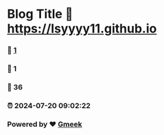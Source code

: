 # Blog Title :link: https://lsyyyy11.github.io 
### :page_facing_up: [1](https://lsyyyy11.github.io/tag.html) 
### :speech_balloon: 1 
### :hibiscus: 36 
### :alarm_clock: 2024-07-20 09:02:22 
### Powered by :heart: [Gmeek](https://github.com/Meekdai/Gmeek)

